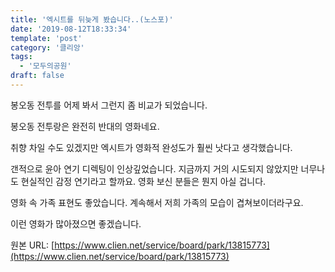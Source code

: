 ```yaml
---
title: '엑시트를 뒤늦게 봤습니다..(노스포)'
date: '2019-08-12T18:33:34'
template: 'post'
category: '클리앙'
tags: 
  - '모두의공원'
draft: false
---
```


봉오동 전투를 어제 봐서 그런지 좀 비교가 되었습니다.

  

봉오동 전투랑은 완전히 반대의 영화네요.

  

취향 차일 수도 있겠지만 엑시트가 영화적 완성도가 훨씬 낫다고 생각했습니다.

  

갠적으로 윤아 연기 디렉팅이 인상깊었습니다. 지금까지 거의 시도되지 않았지만 너무나도 현실적인 감정 연기라고 할까요. 영화 보신 분들은 뭔지 아실 겁니다.

  

영화 속 가족 표현도 좋았습니다. 계속해서 저희 가족의 모습이 겹쳐보이더라구요.

  

이런 영화가 많아졌으면 좋겠습니다.

원본 URL: [https://www.clien.net/service/board/park/13815773](https://www.clien.net/service/board/park/13815773)